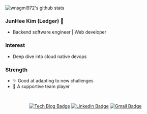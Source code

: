 ![wnsgml972's github stats](https://github-readme-stats.vercel.app/api?username=wnsgml972&show_icons=true&theme=tokyonight)

<!--
**wnsgml972/wnsgml972** is a ✨ _special_ ✨ repository because its `README.md` (this file) appears on your GitHub profile.

Here are some ideas to get you started:

### Comments

- Hi there 👋
- 🔭 I’m currently working on ...
- 🌱 I’m currently learning ...
- 👯 I’m looking to collaborate on ...
- 🤔 I’m looking for help with ...
- 💬 Ask me about ...
- 📫 How to reach me: ...
- 😄 Pronouns: ...
- ⚡ Fun fact: ...

### Badge

- [![Tech Blog Badge](http://img.shields.io/badge/-Tech%20blog-black?style=flat-square&logo=github&link=https://wnsgml972.github.io/)](https://wnsgml972.github.io/)
- [![Linkedin Badge](https://img.shields.io/badge/-LinkedIn-blue?style=flat-square&logo=Linkedin&logoColor=white&link=https://www.linkedin.com/in/junhee-kim-252376167/)](https://www.linkedin.com/in/junhee-kim-252376167/)
- [![Gmail Badge](https://img.shields.io/badge/Gmail-d14836?style=flat-square&logo=Gmail&logoColor=white&link=mailto:wnsgml972@gmail.com)](mailto:wnsgml972@gmail.com)
- [![Youtube Badge](https://img.shields.io/badge/Youtube-ff0000?style=flat-square&logo=youtube&link=https://www.youtube.com/c/kyleschool)](https://www.youtube.com/c/kyleschool)
- [![Facebook Badge](https://img.shields.io/badge/facebook-1877f2?style=flat-square&logo=facebook&logoColor=white&link=https://www.facebook.com/zzsza)](https://www.facebook.com/zzsza)
-->

### JunHee Kim (Ledger) 👋

* Backend software engineer | Web developer

### Interest

* Deep dive into cloud native devops
<!--
* Become a full-stack developer
-->

### Strength

* ✨ Good at adapting to new challenges
* 👯 A supportive team player

<br/>

<div align=center>
  
[![Tech Blog Badge](http://img.shields.io/badge/-Tech%20blog-black?style=flat-square&logo=github&link=https://wnsgml972.github.io/)](https://wnsgml972.github.io/)
[![Linkedin Badge](https://img.shields.io/badge/-LinkedIn-blue?style=flat-square&logo=Linkedin&logoColor=white&link=https://www.linkedin.com/in/junhee-kim-252376167/)](https://www.linkedin.com/in/junhee-kim-252376167/)
[![Gmail Badge](https://img.shields.io/badge/Gmail-d14836?style=flat-square&logo=Gmail&logoColor=white&link=mailto:wnsgml972@gmail.com)](mailto:wnsgml972@gmail.com)

</div>
